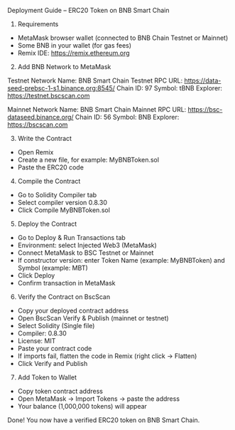 
Deployment Guide – ERC20 Token on BNB Smart Chain

1. Requirements
- MetaMask browser wallet (connected to BNB Chain Testnet or Mainnet)
- Some BNB in your wallet (for gas fees)
- Remix IDE: https://remix.ethereum.org

2. Add BNB Network to MetaMask

Testnet
Network Name: BNB Smart Chain Testnet
RPC URL: https://data-seed-prebsc-1-s1.binance.org:8545/
Chain ID: 97
Symbol: tBNB
Explorer: https://testnet.bscscan.com

Mainnet
Network Name: BNB Smart Chain Mainnet
RPC URL: https://bsc-dataseed.binance.org/
Chain ID: 56
Symbol: BNB
Explorer: https://bscscan.com

3. Write the Contract
- Open Remix
- Create a new file, for example: MyBNBToken.sol
- Paste the ERC20 code

4. Compile the Contract
- Go to Solidity Compiler tab
- Select compiler version 0.8.30
- Click Compile MyBNBToken.sol

5. Deploy the Contract
- Go to Deploy & Run Transactions tab
- Environment: select Injected Web3 (MetaMask)
- Connect MetaMask to BSC Testnet or Mainnet
- If constructor version: enter Token Name (example: MyBNBToken) and Symbol (example: MBT)
- Click Deploy
- Confirm transaction in MetaMask

6. Verify the Contract on BscScan
- Copy your deployed contract address
- Open BscScan Verify & Publish (mainnet or testnet)
- Select Solidity (Single file)
- Compiler: 0.8.30
- License: MIT
- Paste your contract code
- If imports fail, flatten the code in Remix (right click → Flatten)
- Click Verify and Publish

7. Add Token to Wallet
- Copy token contract address
- Open MetaMask → Import Tokens → paste the address
- Your balance (1,000,000 tokens) will appear

Done! You now have a verified ERC20 token on BNB Smart Chain.
